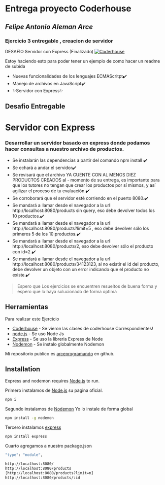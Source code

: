 # Entrega proyecto Coderhouse
## _Felipe Antonio Aleman Arce_
### Ejercicio 3 entregable , creacion de servidor
DESAFÍO
Servidor con Express (Finalizado)
[![Coderhouse](https://res.cloudinary.com/hdsqazxtw/image/upload/v1570710978/coderhouse.jpg)](https://github.com/arceprogramando)

Estoy haciendo esto para poder tener un ejemplo de como hacer un readme de subida

- Nuevas funcionalidades de los lenguajes ECMAScritpt✔️
- Manejo de archivos en JavaScript✔️
- ✨Servidor con Express✨

## Desafio Entregable
# Servidor con Express 
### Desarrollar un servidor basado en express donde podamos hacer consultas a nuestro archivo de productos.


- Se instalarán las dependencias a partir del comando npm install ✔️
- Se echará a andar el servidor✔️
- Se revisará que el archivo YA CUENTE CON AL MENOS DIEZ PRODUCTOS CREADOS al - momento de su entrega, es importante para que los tutores no tengan que crear los productos por sí mismos, y así agilizar el proceso de tu evaluación.✔️
- Se corroborará que el servidor esté corriendo en el puerto 8080.✔️
- Se mandará a llamar desde el navegador a la url http://localhost:8080/products sin query, eso debe devolver todos los 10 productos.✔️
- Se mandará a llamar desde el navegador a la url http://localhost:8080/products?limit=5 , eso debe devolver sólo los primeros 5 de los 10 productos.✔️
- Se mandará a llamar desde el navegador a la url http://localhost:8080/products/2, eso debe devolver sólo el producto con id=2.✔️
- Se mandará a llamar desde el navegador a la url http://localhost:8080/products/34123123, al no existir el id del producto, debe devolver un objeto con un error indicando que el producto no existe.✔️


> Espero que Los ejercicios se encuentren
> resueltos de buena forma y espero 
> que lo haya solucionado de forma optima


## Herramientas

Para realizar este Ejercicio

- [Coderhouse]  - Se vieron las clases de coderhouse Correspondientes!
- [node.js] - Se uso Node Js
- [Express] - Se uso la libreria Express de Node
- [Nodemon] - Se instalo globalmente Nodemon

Mi repositorio publico es  [arceprogramando][arceprogramando]
en github.

## Installation

Express and nodemon requires [Node.js](https://nodejs.org/) to run.

Primero instalamos de [Node.js](https://nodejs.org/)  su pagina oficial.

```sh
npm i

```

Segundo instalamos de [Nodemon](https://nodemon.io) 
Yo lo instale de forma global

```sh
npm install -g nodemon

```

Tercero instalamos [express](http://expressjs.com)

```sh
npm install express

```
Cuarto agregamos a nuestro package.json


```sh
"type": "module",
```



```sh
http://localhost:8080/
http://localhost:8080/products
[http://localhost:8080/products?limit=n]
http://localhost:8080/products/:id
```



  [Coderhouse]: <https://plataforma.coderhouse.com/cursos/43335/programacion-backend>
  [arceprogramando]: <https://github.com/arceprogramando>
  [node.js]: <http://nodejs.org>
  [express]: <http://expressjs.com>
  [Nodemon]: <https://nodemon.io>
